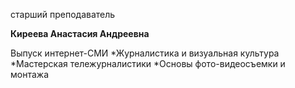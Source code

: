 старший преподаватель



**Киреева Анастасия Андреевна**

Выпуск интернет-СМИ
	*Журналистика и визуальная культура
	*Мастерская тележурналистики
	*Основы фото-видеосъемки и монтажа